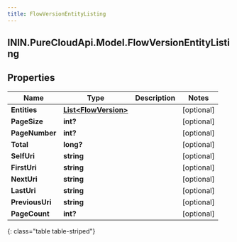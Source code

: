 ```yaml
---
title: FlowVersionEntityListing
---
```

## ININ.PureCloudApi.Model.FlowVersionEntityListing

## Properties

|Name | Type | Description | Notes|
|------------ | ------------- | ------------- | -------------|
| **Entities** | [**List&lt;FlowVersion&gt;**](FlowVersion.html) |  | [optional] |
| **PageSize** | **int?** |  | [optional] |
| **PageNumber** | **int?** |  | [optional] |
| **Total** | **long?** |  | [optional] |
| **SelfUri** | **string** |  | [optional] |
| **FirstUri** | **string** |  | [optional] |
| **NextUri** | **string** |  | [optional] |
| **LastUri** | **string** |  | [optional] |
| **PreviousUri** | **string** |  | [optional] |
| **PageCount** | **int?** |  | [optional] |
{: class="table table-striped"}


